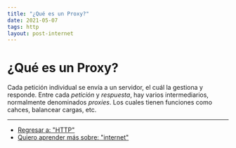 ```yaml
---
title: "¿Qué es un Proxy?"
date: 2021-05-07
tags: http
layout: post-internet
---
```


# ¿Qué es un Proxy?
Cada petición individual se envía a un servidor, el cuál la gestiona y responde. Entre cada _petición_ y _respuesta_, hay varios intermediarios, normalmente denominados *proxies*. Los cuales tienen funciones como cahces, balancear cargas, etc.

---

- [Regresar a: "HTTP"](que-es-http)
- [Quiero aprender más sobre: "internet"](../0/internet)